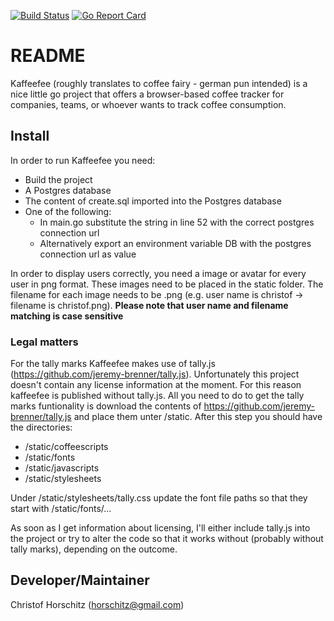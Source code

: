 [![Build Status](https://travis-ci.org/dahawk/kaffeefee.svg?branch=master)](https://travis-ci.org/dahawk/kaffeefee) 
[![Go Report Card](https://goreportcard.com/badge/github.com/dahawk/kaffeefee)](https://goreportcard.com/report/github.com/dahawk/kaffeefee)

# README #
Kaffeefee (roughly translates to coffee fairy - german pun intended) is a nice little go project that offers a browser-based coffee tracker for companies, teams, or whoever wants to track coffee consumption.

## Install ##
In order to run Kaffeefee you need:
* Build the project
* A Postgres database
* The content of create.sql imported into the Postgres database
* One of the following:
    * In main.go substitute the string in line 52 with the correct postgres connection url
    * Alternatively export an environment variable DB with the postgres connection url as value

In order to display users correctly, you need a image or avatar for every user in png format. These images need to be placed in the static folder.
The filename for each image needs to be <user name>.png (e.g. user name is christof -> filename is christof.png).
**Please note that user name and filename matching is case sensitive**

### Legal matters ###
For the tally marks Kaffeefee makes use of tally.js (https://github.com/jeremy-brenner/tally.js). Unfortunately this project doesn't contain any license information at the moment.
For this reason kaffeefee is published without tally.js. All you need to do to get the tally marks funtionality is download the contents of https://github.com/jeremy-brenner/tally.js and place them unter /static.
After this step you should have the directories:
* /static/coffeescripts
* /static/fonts
* /static/javascripts
* /static/stylesheets

Under /static/stylesheets/tally.css update the font file paths so that they start with /static/fonts/...

As soon as I get information about licensing, I'll either include tally.js into the project or try to alter the code so that it works without (probably without tally marks), depending on the outcome.

## Developer/Maintainer ##
Christof Horschitz (horschitz@gmail.com)
